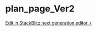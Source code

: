 # plan_page_Ver2

[Edit in StackBlitz next generation editor ⚡️](https://stackblitz.com/~/github.com/karryxxz/plan_page_Ver2)